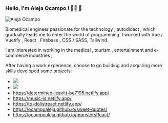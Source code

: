 ### Hello, I'm Aleja Ocampo ! 👩‍💻 👋

 ![Aleja Ocampo](https://blog-cms.workifit.com/wp-content/uploads/2021/01/0_K2WLMTExLyida7OR.gif)


   Biomedical engineer passionate for the technology , autodidact , which gradually leads me to enter the world of programming. 
                  I worked with Vue / Vuetify , React , Firebase , CSS / SASS, Tailwind.
       
   I am interested in working in the medical , tourism , entertainment and e-commerce industries ;

  After having a work experience, choose to go building and acquiring more skills developed some projects:
                        
  + ![](https://lafondarestaurant.netlify.com)
  + ![](https://infallible-dijkstra-093809.netlify.app/)
  + https://determined-leavitt-be7195.netlify.app/
  + https://music-js.netlify.app/
  + https://to-dolistreact.netlify.app/
  + https://ocampoaleja.github.io/sweet-quotes/
  + https://ocampoaleja.github.io/monstersReact/
